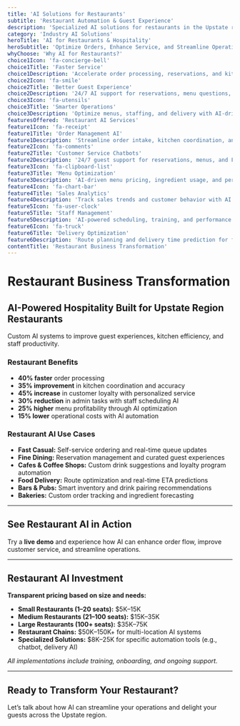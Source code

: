```yaml
---
title: 'AI Solutions for Restaurants'
subtitle: 'Restaurant Automation & Guest Experience'
description: 'Specialized AI solutions for restaurants in the Upstate region. From guest management and order automation to loyalty programs and personalized marketing. Built for restaurants, cafes, and hospitality businesses.'
category: 'Industry AI Solutions'
heroTitle: 'AI for Restaurants & Hospitality'
heroSubtitle: 'Optimize Orders, Enhance Service, and Streamline Operations with AI'
whyChoose: 'Why AI for Restaurants?'
choice1Icon: 'fa-concierge-bell'
choice1Title: 'Faster Service'
choice1Description: 'Accelerate order processing, reservations, and kitchen coordination with AI automation'
choice2Icon: 'fa-smile'
choice2Title: 'Better Guest Experience'
choice2Description: '24/7 AI support for reservations, menu questions, and personalized responses'
choice3Icon: 'fa-utensils'
choice3Title: 'Smarter Operations'
choice3Description: 'Optimize menus, staffing, and delivery with AI-driven insights'
featuresOffered: 'Restaurant AI Services'
feature1Icon: 'fa-receipt'
feature1Title: 'Order Management AI'
feature1Description: 'Streamline order intake, kitchen coordination, and delivery workflows'
feature2Icon: 'fa-comments'
feature2Title: 'Customer Service Chatbots'
feature2Description: '24/7 guest support for reservations, menus, and FAQs'
feature3Icon: 'fa-clipboard-list'
feature3Title: 'Menu Optimization'
feature3Description: 'AI-driven menu pricing, ingredient usage, and performance analysis'
feature4Icon: 'fa-chart-bar'
feature4Title: 'Sales Analytics'
feature4Description: 'Track sales trends and customer behavior with AI insights'
feature5Icon: 'fa-user-clock'
feature5Title: 'Staff Management'
feature5Description: 'AI-powered scheduling, training, and performance tracking'
feature6Icon: 'fa-truck'
feature6Title: 'Delivery Optimization'
feature6Description: 'Route planning and delivery time prediction for faster, more efficient delivery'
contentTitle: 'Restaurant Business Transformation'
---
```


# Restaurant Business Transformation

## AI-Powered Hospitality Built for Upstate Region Restaurants

Custom AI systems to improve guest experiences, kitchen efficiency, and staff productivity.

### Restaurant Benefits

- **40% faster** order processing
- **35% improvement** in kitchen coordination and accuracy
- **45% increase** in customer loyalty with personalized service
- **30% reduction** in admin tasks with staff scheduling AI
- **25% higher** menu profitability through AI optimization
- **15% lower** operational costs with AI automation

### Restaurant AI Use Cases

- **Fast Casual:** Self-service ordering and real-time queue updates
- **Fine Dining:** Reservation management and curated guest experiences
- **Cafes & Coffee Shops:** Custom drink suggestions and loyalty program automation
- **Food Delivery:** Route optimization and real-time ETA predictions
- **Bars & Pubs:** Smart inventory and drink pairing recommendations
- **Bakeries:** Custom order tracking and ingredient forecasting

---

## See Restaurant AI in Action

Try a **live demo** and experience how AI can enhance order flow, improve customer service, and streamline operations.

---

## Restaurant AI Investment

**Transparent pricing based on size and needs:**

- **Small Restaurants (1–20 seats):** $5K–15K
- **Medium Restaurants (21–100 seats):** $15K–35K
- **Large Restaurants (100+ seats):** $35K–75K
- **Restaurant Chains:** $50K–150K+ for multi-location AI systems
- **Specialized Solutions:** $8K–25K for specific automation tools (e.g., chatbot, delivery AI)

_All implementations include training, onboarding, and ongoing support._

---

## Ready to Transform Your Restaurant?

Let’s talk about how AI can streamline your operations and delight your guests across the Upstate region.
